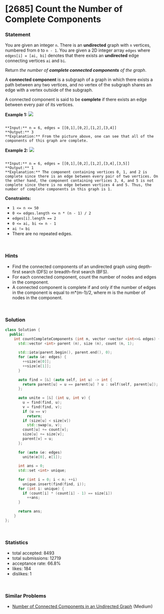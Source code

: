 # [2685] Count the Number of Complete Components



### Statement

You are given an integer `n`. There is an **undirected** graph with `n` vertices, numbered from `0` to `n - 1`. You are given a 2D integer array `edges` where `edges[i] = [ai, bi]` denotes that there exists an **undirected** edge connecting vertices `ai` and `bi`.

Return *the number of **complete connected components** of the graph*.

A **connected component** is a subgraph of a graph in which there exists a path between any two vertices, and no vertex of the subgraph shares an edge with a vertex outside of the subgraph.

A connected component is said to be **complete** if there exists an edge between every pair of its vertices.


**Example 1:**
**![](https://assets.leetcode.com/uploads/2023/04/11/screenshot-from-2023-04-11-23-31-23.png)**

```

**Input:** n = 6, edges = [[0,1],[0,2],[1,2],[3,4]]
**Output:** 3
**Explanation:** From the picture above, one can see that all of the components of this graph are complete.

```

**Example 2:**
**![](https://assets.leetcode.com/uploads/2023/04/11/screenshot-from-2023-04-11-23-32-00.png)**

```

**Input:** n = 6, edges = [[0,1],[0,2],[1,2],[3,4],[3,5]]
**Output:** 1
**Explanation:** The component containing vertices 0, 1, and 2 is complete since there is an edge between every pair of two vertices. On the other hand, the component containing vertices 3, 4, and 5 is not complete since there is no edge between vertices 4 and 5. Thus, the number of complete components in this graph is 1.

```

**Constraints:**
* `1 <= n <= 50`
* `0 <= edges.length <= n * (n - 1) / 2`
* `edges[i].length == 2`
* `0 <= ai, bi <= n - 1`
* `ai != bi`
* There are no repeated edges.


<br />

### Hints

- Find the connected components of an undirected graph using depth-first search (DFS) or breadth-first search (BFS).
- For each connected component, count the number of nodes and edges in the component.
- A connected component is complete if and only if the number of edges in the component is equal to m*(m-1)/2, where m is the number of nodes in the component.

<br />

### Solution

```cpp
class Solution {
  public:
    int countCompleteComponents (int n, vector <vector <int>>& edges) {
      std::vector <int> parent (n), size (n), count (n, 1);
      
      std::iota(parent.begin(), parent.end(), 0);
      for (auto &e: edges) {
        ++size[e[0]];
        ++size[e[1]];
      }
      
      auto find = [&] (auto self, int u) -> int {
        return parent[u] = u == parent[u] ? u : self(self, parent[u]);
      };
      
      auto unite = [&] (int u, int v) {
        u = find(find, u);
        v = find(find, v);
        if (u == v)
          return;
        if (size[u] < size[v])
          std::swap(u, v);
        count[u] += count[v];
        size[u] += size[v];
        parent[v] = u;
      };
      
      for (auto &e: edges)
        unite(e[0], e[1]);
      
      int ans = 0;
      std::set <int> unique;
      
      for (int i = 0; i < n; ++i)
        unique.insert(find(find, i));
      for (int i: unique) {
        if (count[i] * (count[i] - 1) == size[i])
          ++ans;
      }
      
      return ans;
    }
};
```

<br />

### Statistics

- total accepted: 8493
- total submissions: 12719
- acceptance rate: 66.8%
- likes: 184
- dislikes: 1

<br />

### Similar Problems

- [Number of Connected Components in an Undirected Graph](https://leetcode.com/problems/number-of-connected-components-in-an-undirected-graph) (Medium)
